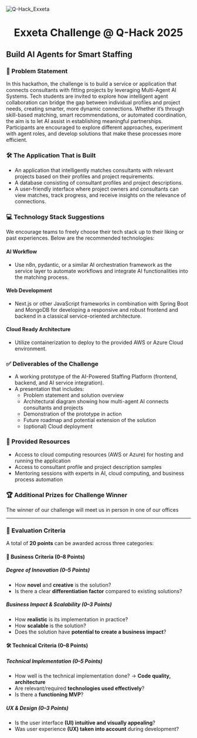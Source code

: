 ![Q-Hack_Exxeta](https://github.com/user-attachments/assets/69a476aa-6c8f-4da5-b4f2-3b79e4d1669e)

# <p align="center"> Exxeta Challenge @ Q-Hack 2025 </p>

## Build AI Agents for Smart Staffing

### 📄 Problem Statement

In this hackathon, the challenge is to build a service or application that connects consultants with fitting projects by leveraging Multi-Agent AI Systems. Tech students are invited to explore how intelligent agent collaboration can bridge the gap between individual profiles and project needs, creating smarter, more dynamic connections. Whether it’s through skill-based matching, smart recommendations, or automated coordination, the aim is to let AI assist in establishing meaningful partnerships. Participants are encouraged to explore different approaches, experiment with agent roles, and develop solutions that make these processes more efficient.

### 🛠️ **The Application That is Built**

- An application that intelligently matches consultants with relevant projects based on their profiles and project requirements.  
- A database consisting of consultant profiles and project descriptions.  
- A user-friendly interface where project owners and consultants can view matches, track progress, and receive insights on the relevance of connections.  

### 💻 Technology Stack Suggestions

We encourage teams to freely choose their tech stack up to their liking or past experiences. Below are the recommended technologies:

#### AI Workflow

- Use n8n, pydantic, or a similar AI orchestration framework as the service layer to automate workflows and integrate AI functionalities into the matching process.  

#### Web Development

- Next.js or other JavaScript frameworks in combination with Spring Boot and MongoDB for developing a responsive and robust frontend and backend in a classical service-oriented architecture.  

#### Cloud Ready Architecture

- Utilize containerization to deploy to the provided AWS or Azure Cloud environment.  

### ✅ Deliverables of the Challenge

- A working prototype of the AI-Powered Staffing Platform (frontend, backend, and AI service integration).  
- A presentation that includes:
  - Problem statement and solution overview  
  - Architectural diagram showing how multi-agent AI connects consultants and projects  
  - Demonstration of the prototype in action  
  - Future roadmap and potential extension of the solution  
  - (optional) Cloud deployment

### 🧰 Provided Resources 

- Access to cloud computing resources (AWS or Azure) for hosting and running the application  
- Access to consultant profile and project description samples  
- Mentoring sessions with experts in AI, cloud computing, and business process automation

### 🏆 Additional Prizes for Challenge Winner

The winner of our challenge will meet us in person in one of our offices

---

### 🧪 Evaluation Criteria

A total of **20 points** can be awarded across three categories:

#### 💼 Business Criteria (0–8 Points)

##### Degree of Innovation (0–5 Points)
- How **novel** and **creative** is the solution?  
- Is there a clear **differentiation factor** compared to existing solutions?

##### Business Impact & Scalability (0–3 Points)
- How **realistic** is its implementation in practice?  
- How **scalable** is the solution?  
- Does the solution have **potential to create a business impact**?

#### 🛠️ Technical Criteria (0–8 Points)

##### Technical Implementation (0–5 Points)
- How well is the technical implementation done? → **Code quality, architecture**  
- Are relevant/required **technologies used effectively**?  
- Is there a **functioning MVP**?

##### UX & Design (0–3 Points)
- Is the user interface **(UI) intuitive and visually appealing**?  
- Was user experience **(UX) taken into account** during development?

